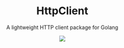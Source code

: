 <p align="center">
<h1 align="center">HttpClient</h1>
<p align="center">A lightweight HTTP client package for Golang</p>
</p>

<p align="center">
<p align="center"><a href="https://codecov.io/gh/calvin-puram/httpclient" >
 <img src="https://codecov.io/gh/calvin-puram/httpclient/graph/badge.svg?token=PS9FK3IHFA"/>
 </a></p>
</p>

